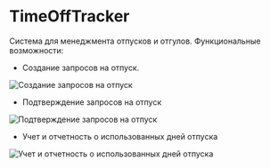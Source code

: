 # TimeOffTracker

Система для менеджмента отпусков и отгулов. Функциональные возможности:
* Создание запросов на отпуск.

![Создание запросов на отпуск](https://images.ctfassets.net/9gvb5n00xbqb/2KrMBnQMAU6CkiWOE4EeyQ/4542fbb9e4e60d0dc8541e92359afed1/Intuitive_Interface.jpg)
* Подтверждение запросов на отпуск

![Подтверждение запросов на отпуск](https://images.ctfassets.net/9gvb5n00xbqb/14zRUXG2NW0mO8AwUyQwuQ/78088abe1d8b2396af1ca988c0c079c5/Customizable_Time-Off.jpg)
* Учет и отчетность о использованных дней отпуска

![Учет и отчетность о использованных дней отпуска](https://images.ctfassets.net/9gvb5n00xbqb/1da12EwzOaysA00QCiaMma/239dde6dbe9c2e7df167fe16851a9207/Time_off_reporting.jpg)
